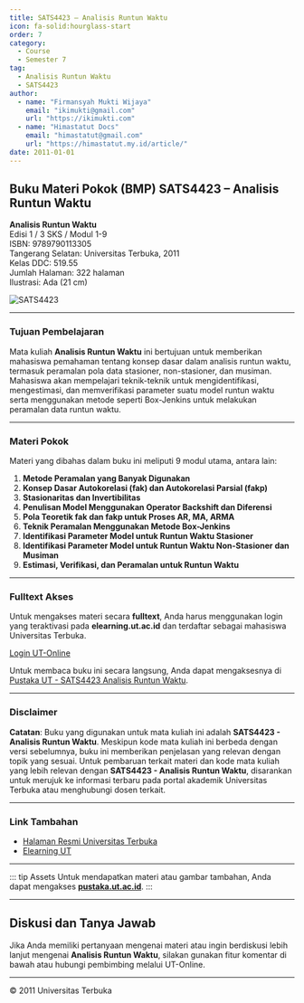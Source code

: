 ```yaml
--- 
title: SATS4423 – Analisis Runtun Waktu
icon: fa-solid:hourglass-start
order: 7
category:
  - Course
  - Semester 7
tag:
  - Analisis Runtun Waktu
  - SATS4423
author:
  - name: "Firmansyah Mukti Wijaya"
    email: "ikimukti@gmail.com"
    url: "https://ikimukti.com"
  - name: "Himastatut Docs"
    email: "himastatut@gmail.com"
    url: "https://himastatut.my.id/article/"
date: 2011-01-01
--- 
```


## Buku Materi Pokok (BMP) SATS4423 – Analisis Runtun Waktu

**Analisis Runtun Waktu**  
Edisi 1 / 3 SKS / Modul 1-9  
ISBN: 9789790113305  
Tangerang Selatan: Universitas Terbuka, 2011  
Kelas DDC: 519.55  
Jumlah Halaman: 322 halaman  
Ilustrasi: Ada (21 cm)

![SATS4423](https://pustaka.ut.ac.id/lib/wp-content/uploads/2017/01/SATS4423.jpg)

--- 

### Tujuan Pembelajaran

Mata kuliah **Analisis Runtun Waktu** ini bertujuan untuk memberikan mahasiswa pemahaman tentang konsep dasar dalam analisis runtun waktu, termasuk peramalan pola data stasioner, non-stasioner, dan musiman. Mahasiswa akan mempelajari teknik-teknik untuk mengidentifikasi, mengestimasi, dan memverifikasi parameter suatu model runtun waktu serta menggunakan metode seperti Box-Jenkins untuk melakukan peramalan data runtun waktu.

--- 

### Materi Pokok

Materi yang dibahas dalam buku ini meliputi 9 modul utama, antara lain:

1. **Metode Peramalan yang Banyak Digunakan**
2. **Konsep Dasar Autokorelasi (fak) dan Autokorelasi Parsial (fakp)**
3. **Stasionaritas dan Invertibilitas**
4. **Penulisan Model Menggunakan Operator Backshift dan Diferensi**
5. **Pola Teoretik fak dan fakp untuk Proses AR, MA, ARMA**
6. **Teknik Peramalan Menggunakan Metode Box-Jenkins**
7. **Identifikasi Parameter Model untuk Runtun Waktu Stasioner**
8. **Identifikasi Parameter Model untuk Runtun Waktu Non-Stasioner dan Musiman**
9. **Estimasi, Verifikasi, dan Peramalan untuk Runtun Waktu**

--- 

### Fulltext Akses

Untuk mengakses materi secara **fulltext**, Anda harus menggunakan login yang teraktivasi pada **elearning.ut.ac.id** dan terdaftar sebagai mahasiswa Universitas Terbuka.

[Login UT-Online](http://elearning.ut.ac.id)

Untuk membaca buku ini secara langsung, Anda dapat mengaksesnya di [Pustaka UT - SATS4423 Analisis Runtun Waktu](https://pustaka.ut.ac.id/lib/sats4423-analisis-runtun-waktu/).

--- 

### Disclaimer

**Catatan**: Buku yang digunakan untuk mata kuliah ini adalah **SATS4423 - Analisis Runtun Waktu**. Meskipun kode mata kuliah ini berbeda dengan versi sebelumnya, buku ini memberikan penjelasan yang relevan dengan topik yang sesuai. Untuk pembaruan terkait materi dan kode mata kuliah yang lebih relevan dengan **SATS4423 - Analisis Runtun Waktu**, disarankan untuk merujuk ke informasi terbaru pada portal akademik Universitas Terbuka atau menghubungi dosen terkait.

--- 

### Link Tambahan

- [Halaman Resmi Universitas Terbuka](https://www.ut.ac.id)
- [Elearning UT](http://elearning.ut.ac.id)

--- 

::: tip Assets
Untuk mendapatkan materi atau gambar tambahan, Anda dapat mengakses **[pustaka.ut.ac.id](https://pustaka.ut.ac.id)**.
:::

--- 

## Diskusi dan Tanya Jawab

Jika Anda memiliki pertanyaan mengenai materi atau ingin berdiskusi lebih lanjut mengenai **Analisis Runtun Waktu**, silakan gunakan fitur komentar di bawah atau hubungi pembimbing melalui UT-Online.

--- 

<footer>
  <p>© 2011 Universitas Terbuka</p>
</footer>


<GitContributors />
<GitChangelog />